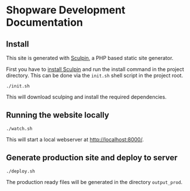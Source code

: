 # Shopware Development Documentation

## Install
This site is generated with [Sculpin][2], a PHP based static site generator.

First you have to [install Sculpin][3] and run the install command in the project directory.
This can be done via the `init.sh` shell script in the project root.

```
./init.sh
```

This will download sculping and install the required dependencies.

## Running the website locally

```
./watch.sh
```

This will start a local webserver at <http://localhost:8000/>.

## Generate production site and deploy to server

```
./deploy.sh
```

The production ready files will be generated in the directory `output_prod`.

[2]: https://sculpin.io/
[3]: https://sculpin.io/download
